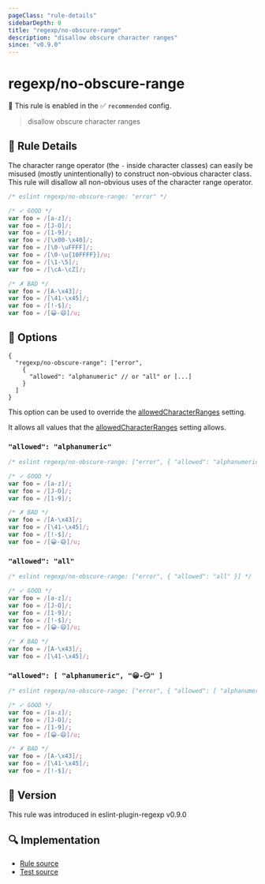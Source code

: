 ```yaml
---
pageClass: "rule-details"
sidebarDepth: 0
title: "regexp/no-obscure-range"
description: "disallow obscure character ranges"
since: "v0.9.0"
---
```

# regexp/no-obscure-range

💼 This rule is enabled in the ✅ `recommended` config.

<!-- end auto-generated rule header -->

> disallow obscure character ranges

## :book: Rule Details

The character range operator (the `-` inside character classes) can easily be misused (mostly unintentionally) to construct non-obvious character class. This rule will disallow all non-obvious uses of the character range operator.

<eslint-code-block>

```js
/* eslint regexp/no-obscure-range: "error" */

/* ✓ GOOD */
var foo = /[a-z]/;
var foo = /[J-O]/;
var foo = /[1-9]/;
var foo = /[\x00-\x40]/;
var foo = /[\0-\uFFFF]/;
var foo = /[\0-\u{10FFFF}]/u;
var foo = /[\1-\5]/;
var foo = /[\cA-\cZ]/;

/* ✗ BAD */
var foo = /[A-\x43]/;
var foo = /[\41-\x45]/;
var foo = /[!-$]/;
var foo = /[😀-😄]/u;
```

</eslint-code-block>

## :wrench: Options


```json5
{
  "regexp/no-obscure-range": ["error",
    {
      "allowed": "alphanumeric" // or "all" or [...]
    }
  ]
}
```

This option can be used to override the [allowedCharacterRanges] setting.

It allows all values that the [allowedCharacterRanges] setting allows.

[allowedCharacterRanges]: ../settings/index.md#allowedCharacterRanges

### `"allowed": "alphanumeric"`

<eslint-code-block>

```js
/* eslint regexp/no-obscure-range: ["error", { "allowed": "alphanumeric" }] */

/* ✓ GOOD */
var foo = /[a-z]/;
var foo = /[J-O]/;
var foo = /[1-9]/;

/* ✗ BAD */
var foo = /[A-\x43]/;
var foo = /[\41-\x45]/;
var foo = /[!-$]/;
var foo = /[😀-😄]/u;
```

</eslint-code-block>

### `"allowed": "all"`

<eslint-code-block>

```js
/* eslint regexp/no-obscure-range: ["error", { "allowed": "all" }] */

/* ✓ GOOD */
var foo = /[a-z]/;
var foo = /[J-O]/;
var foo = /[1-9]/;
var foo = /[!-$]/;
var foo = /[😀-😄]/u;

/* ✗ BAD */
var foo = /[A-\x43]/;
var foo = /[\41-\x45]/;
```

</eslint-code-block>

### `"allowed": [ "alphanumeric", "😀-😏" ]`

<eslint-code-block>

```js
/* eslint regexp/no-obscure-range: ["error", { "allowed": [ "alphanumeric", "😀-😏" ] }] */

/* ✓ GOOD */
var foo = /[a-z]/;
var foo = /[J-O]/;
var foo = /[1-9]/;
var foo = /[😀-😄]/u;

/* ✗ BAD */
var foo = /[A-\x43]/;
var foo = /[\41-\x45]/;
var foo = /[!-$]/;
```

</eslint-code-block>

## :rocket: Version

This rule was introduced in eslint-plugin-regexp v0.9.0

## :mag: Implementation

- [Rule source](https://github.com/ota-meshi/eslint-plugin-regexp/blob/master/lib/rules/no-obscure-range.ts)
- [Test source](https://github.com/ota-meshi/eslint-plugin-regexp/blob/master/tests/lib/rules/no-obscure-range.ts)
